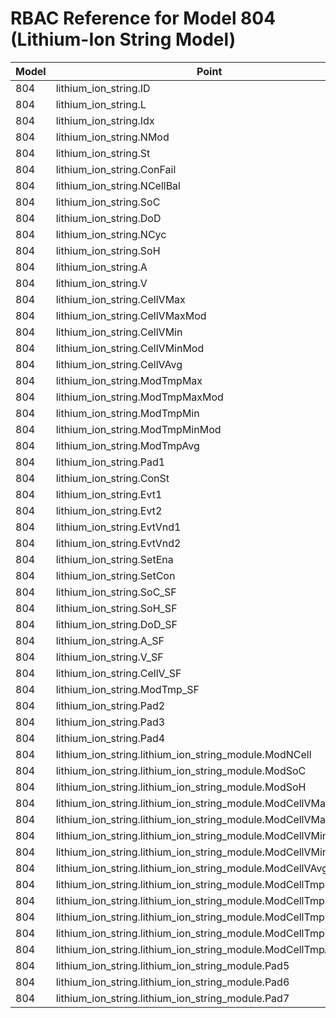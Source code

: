 # RBAC Reference for Model 804 (Lithium-Ion String Model)

| Model | Point | DEROwnerSunSpec | DERInstallerSunSpec | DERVendorSunSpec | ServiceProviderSunSpec | GridOperatorSunSpec |
|-------|-------|------------------|---------------------|------------------|------------------------|---------------------|
| 804 | lithium_ion_string.ID | R | R | R | R | R |
| 804 | lithium_ion_string.L | R | R | R | R | R |
| 804 | lithium_ion_string.Idx | R | R | R | R | R |
| 804 | lithium_ion_string.NMod | R | R | R | R | R |
| 804 | lithium_ion_string.St | R | R | R | R | R |
| 804 | lithium_ion_string.ConFail | R | R | R | R | R |
| 804 | lithium_ion_string.NCellBal | R | R | R | R | R |
| 804 | lithium_ion_string.SoC | R | R | R | R | R |
| 804 | lithium_ion_string.DoD | R | R | R | R | R |
| 804 | lithium_ion_string.NCyc | R | R | R | R | R |
| 804 | lithium_ion_string.SoH | R | R | R | R | R |
| 804 | lithium_ion_string.A | R | R | R | R | R |
| 804 | lithium_ion_string.V | R | R | R | R | R |
| 804 | lithium_ion_string.CellVMax | R | R | R | R | R |
| 804 | lithium_ion_string.CellVMaxMod | R | R | R | R | R |
| 804 | lithium_ion_string.CellVMin | R | R | R | R | R |
| 804 | lithium_ion_string.CellVMinMod | R | R | R | R | R |
| 804 | lithium_ion_string.CellVAvg | R | R | R | R | R |
| 804 | lithium_ion_string.ModTmpMax | R | R | R | R | R |
| 804 | lithium_ion_string.ModTmpMaxMod | R | R | R | R | R |
| 804 | lithium_ion_string.ModTmpMin | R | R | R | R | R |
| 804 | lithium_ion_string.ModTmpMinMod | R | R | R | R | R |
| 804 | lithium_ion_string.ModTmpAvg | R | R | R | R | R |
| 804 | lithium_ion_string.Pad1 | R | R | R | R | R |
| 804 | lithium_ion_string.ConSt | R | R | R | R | R |
| 804 | lithium_ion_string.Evt1 | R | R | R | R | R |
| 804 | lithium_ion_string.Evt2 | R | R | R | R | R |
| 804 | lithium_ion_string.EvtVnd1 | R | R | R | R | R |
| 804 | lithium_ion_string.EvtVnd2 | R | R | R | R | R |
| 804 | lithium_ion_string.SetEna | RW | RW | RW | RW | RW |
| 804 | lithium_ion_string.SetCon | RW | RW | RW | RW | RW |
| 804 | lithium_ion_string.SoC_SF | R | R | R | R | R |
| 804 | lithium_ion_string.SoH_SF | R | R | R | R | R |
| 804 | lithium_ion_string.DoD_SF | R | R | R | R | R |
| 804 | lithium_ion_string.A_SF | R | R | R | R | R |
| 804 | lithium_ion_string.V_SF | R | R | R | R | R |
| 804 | lithium_ion_string.CellV_SF | R | R | R | R | R |
| 804 | lithium_ion_string.ModTmp_SF | R | R | R | R | R |
| 804 | lithium_ion_string.Pad2 | R | R | R | R | R |
| 804 | lithium_ion_string.Pad3 | R | R | R | R | R |
| 804 | lithium_ion_string.Pad4 | R | R | R | R | R |
| 804 | lithium_ion_string.lithium_ion_string_module.ModNCell | R | R | R | R | R |
| 804 | lithium_ion_string.lithium_ion_string_module.ModSoC | R | R | R | R | R |
| 804 | lithium_ion_string.lithium_ion_string_module.ModSoH | R | R | R | R | R |
| 804 | lithium_ion_string.lithium_ion_string_module.ModCellVMax | R | R | R | R | R |
| 804 | lithium_ion_string.lithium_ion_string_module.ModCellVMaxCell | R | R | R | R | R |
| 804 | lithium_ion_string.lithium_ion_string_module.ModCellVMin | R | R | R | R | R |
| 804 | lithium_ion_string.lithium_ion_string_module.ModCellVMinCell | R | R | R | R | R |
| 804 | lithium_ion_string.lithium_ion_string_module.ModCellVAvg | R | R | R | R | R |
| 804 | lithium_ion_string.lithium_ion_string_module.ModCellTmpMax | R | R | R | R | R |
| 804 | lithium_ion_string.lithium_ion_string_module.ModCellTmpMaxCell | R | R | R | R | R |
| 804 | lithium_ion_string.lithium_ion_string_module.ModCellTmpMin | R | R | R | R | R |
| 804 | lithium_ion_string.lithium_ion_string_module.ModCellTmpMinCell | R | R | R | R | R |
| 804 | lithium_ion_string.lithium_ion_string_module.ModCellTmpAvg | R | R | R | R | R |
| 804 | lithium_ion_string.lithium_ion_string_module.Pad5 | R | R | R | R | R |
| 804 | lithium_ion_string.lithium_ion_string_module.Pad6 | R | R | R | R | R |
| 804 | lithium_ion_string.lithium_ion_string_module.Pad7 | R | R | R | R | R |
